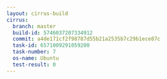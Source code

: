 ```yaml
---
layout: cirrus-build
cirrus:
  branch: master
  build-id: 5746037207334912
  commit: a4de171cf2f98787d55b21a2535b7c29b1ece87c
  task-id: 6571009291059200
  task-number: 7
  os-name: Ubuntu
  test-result: 0
---
```

